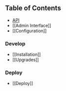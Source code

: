 ## Table of Contents
* [API](http://chicagoboss.org/embedded/chicagoboss/api.html)
* [[Admin Interface]]
* [[Configuration]]

### Develop
* [[Installation]]
* [[Upgrades]]

### Deploy
* [[Deploy]]
